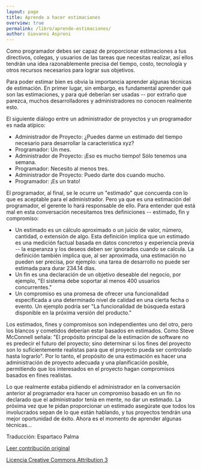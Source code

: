 ```yaml
---
layout: page
title: Aprende a hacer estimaciones
overview: true
permalink: /libro/aprende-estimaciones/
author: Giovanni Asproni
---
```


Como programador debes ser capaz de proporcionar estimaciones a tus directivos, colegas, y usuarios de las tareas que necesitas realizar, así ellos tendrán una idea razonablemente precisa del tiempo, costo, tecnología y otros recursos necesarios para lograr sus objetivos.

Para poder estimar bien es obvia la importancia aprender algunas técnicas de estimación. En primer lugar, sin embargo, es fundamental aprender qué son las estimaciones, y para qué deberían ser usadas -- por extraño que parezca, muchos desarrolladores y administradores no conocen realmente esto.

El siguiente diálogo entre un administrador de proyectos y un programador es nada atípico:

* Administrador de Proyecto: ¿Puedes darme un estimado del tiempo necesario para desarrollar la característica xyz?
* Programador: Un mes.
* Administrador de Proyecto: ¡Eso es mucho tiempo! Sólo tenemos una semana.
* Programador: Necesito al menos tres.
* Administrador de Proyecto: Puedo darte dos cuando mucho.
* Programador: ¡Es un trato!

El programador, al final, se le ocurre un "estimado" que concuerda con lo que es aceptable para el administrador. Pero ya que es una estimación del programador, el gerente lo hará responsable de ello. Para entender qué está mal en esta conversación necesitamos tres definiciones -- estimado, fin y compromiso:

* Un estimado es un cálculo aproximado o un juicio de valor, número, cantidad, o extensión de algo. Esta definición implica que un estimado es una medición factual basada en datos concretos y experiencia previa -- la esperanza y los deseos deben ser ignorados cuando se calcula. La definición también implica que, al ser aproximada, una estimación no pueden ser precisa, por ejemplo: una tarea de desarrollo no puede ser estimada para durar 234.14 días.
* Un fin es una declaración de un objetivo deseable del negocio, por ejemplo, "El sistema debe soportar al menos 400 usuarios concurrentes."
* Un compromiso es una promesa de ofrecer una funcionalidad especificada a una determinado nivel de calidad en una cierta fecha o evento. Un ejemplo podría ser "La funcionalidad de búsqueda estará disponible en la próxima versión del producto."

Los estimados, fines y compromisos son independientes uno del otro, pero los blancos y cometidos deberían estar basados en estimados. Como Steve McConnell señala: "El propósito principal de la estimación de software no es predecir el futuro del proyecto; sino determinar si los fines del proyecto son lo suficientemente realistas para que el proyecto pueda ser controlado hasta lograrlo". Por lo tanto, el propósito de una estimación es hacer una administración de proyecto adecuada y una planificación posible, permitiendo que los interesados en el proyecto hagan compromisos basados en fines realistas.

Lo que realmente estaba pidiendo el administrador en la conversación anterior al programador era hacer un compromiso basado en un fin no declarado que el administrador tenía en mente, no dar un estimado. La próxima vez que te pidan proporcionar un estimado asegúrate que todos los involucrados sepan de lo que están hablando, y tus proyectos tendrán una mejor oportunidad de éxito. Ahora es el momento de aprender algunas técnicas...


Traducción: Espartaco Palma

[Leer contribución original](http://programmer.97things.oreilly.com/wiki/index.php/Learn_to_Estimate)

[Licencia Creative Commons Attribution 3](http://creativecommons.org/licenses/by/3.0/us/deed.es)